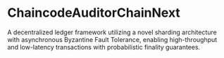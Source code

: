 # ChaincodeAuditorChainNext
A decentralized ledger framework utilizing a novel sharding architecture with asynchronous Byzantine Fault Tolerance, enabling high-throughput and low-latency transactions with probabilistic finality guarantees.
